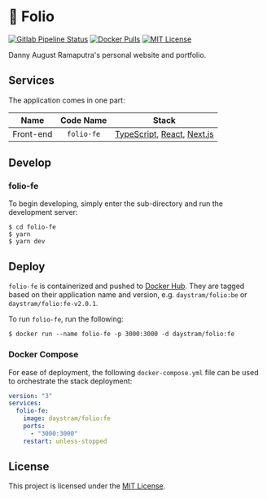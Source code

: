 # :bookmark_tabs: Folio

[![Gitlab Pipeline Status](https://img.shields.io/gitlab/pipeline/daystram/folio/master)](https://gitlab.com/daystram/folio/-/pipelines)
[![Docker Pulls](https://img.shields.io/docker/pulls/daystram/folio)](https://hub.docker.com/r/daystram/folio)
[![MIT License](https://img.shields.io/github/license/daystram/folio)](https://github.com/daystram/folio/blob/master/LICENSE)

Danny August Ramaputra's personal website and portfolio.

## Services

The application comes in one part:

| Name      | Code Name  | Stack                                                                                                        |
| --------- | :--------: | ------------------------------------------------------------------------------------------------------------ |
| Front-end | `folio-fe` | [TypeScript](https://www.typescriptlang.org/), [React](https://reactjs.org/), [Next.js](https://nextjs.org/) |

## Develop

### folio-fe

To begin developing, simply enter the sub-directory and run the development server:

```shell
$ cd folio-fe
$ yarn
$ yarn dev
```

## Deploy

`folio-fe` is containerized and pushed to [Docker Hub](https://hub.docker.com/r/daystram/folio). They are tagged based on their application name and version, e.g. `daystram/folio:be` or `daystram/folio:fe-v2.0.1`.

To run `folio-fe`, run the following:

```console
$ docker run --name folio-fe -p 3000:3000 -d daystram/folio:fe
```

### Docker Compose

For ease of deployment, the following `docker-compose.yml` file can be used to orchestrate the stack deployment:

```yaml
version: "3"
services:
  folio-fe:
    image: daystram/folio:fe
    ports:
      - "3000:3000"
    restart: unless-stopped
```

## License

This project is licensed under the [MIT License](https://github.com/daystram/folio/blob/master/LICENSE).

